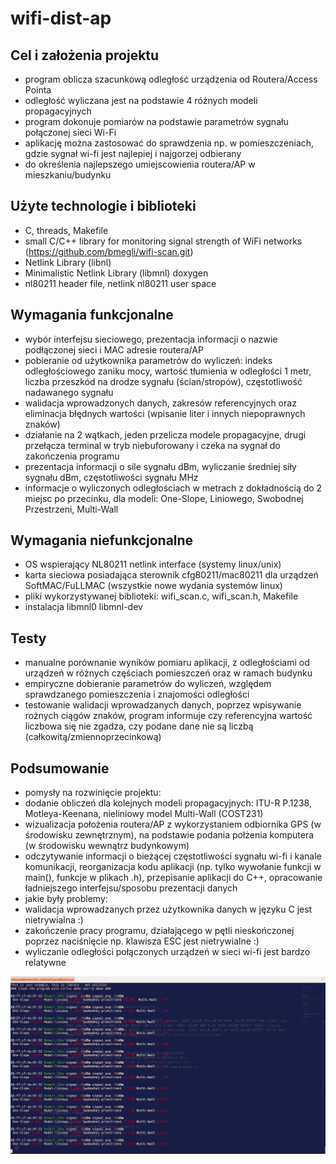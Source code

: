 # wifi-dist-ap

## Cel i założenia projektu
* program oblicza szacunkową odległość urządzenia od Routera/Access Pointa
* odległość wyliczana jest na podstawie 4 różnych modeli propagacyjnych
* program dokonuje pomiarów na podstawie parametrów sygnału połączonej sieci Wi-Fi
* aplikację można zastosować do sprawdzenia np. w pomieszczeniach, gdzie sygnał wi-fi jest najlepiej i najgorzej odbierany
* do określenia najlepszego umiejscowienia routera/AP w mieszkaniu/budynku

## Użyte technologie i biblioteki
* C, threads, Makefile
* small C/C++ library for monitoring signal strength of WiFi networks (https://github.com/bmegli/wifi-scan.git)
* Netlink Library (libnl)
* Minimalistic Netlink Library (libmnl) doxygen
* nl80211 header file, netlink nl80211 user space

## Wymagania funkcjonalne
* wybór interfejsu sieciowego, prezentacja informacji o nazwie podłączonej sieci i MAC adresie routera/AP
* pobieranie od użytkownika parametrów do wyliczeń: indeks odległościowego zaniku mocy, wartość tłumienia w odległości 1 metr, liczba przeszkód na drodze sygnału (ścian/stropów), częstotliwość nadawanego sygnału
* walidacja wprowadzonych danych, zakresów referencyjnych oraz eliminacja błędnych wartości (wpisanie liter i innych niepoprawnych znaków)
* działanie na 2 wątkach, jeden przelicza modele propagacyjne, drugi przełącza terminal w tryb niebuforowany i czeka na sygnał do zakończenia programu
* prezentacja informacji o sile sygnału dBm, wyliczanie średniej siły sygnału dBm, częstotliwości sygnału MHz
* informacje o wyliczonych odległościach w metrach z dokładnością do 2 miejsc po przecinku, dla modeli: One-Slope, Liniowego, Swobodnej Przestrzeni, Multi-Wall

## Wymagania niefunkcjonalne
* OS wspierający NL80211 netlink interface (systemy linux/unix)
* karta sieciowa posiadająca sterownik cfg80211/mac80211 dla urządzeń SoftMAC/FuLLMAC (wszystkie nowe wydania systemów linux)
* pliki wykorzystywanej biblioteki: wifi_scan.c, wifi_scan.h, Makefile
* instalacja libmnl0 libmnl-dev

## Testy
* manualne porównanie wyników pomiaru aplikacji, z odległościami od urządzeń w różnych częściach pomieszczeń oraz w ramach budynku
* empiryczne dobieranie parametrów do wyliczeń, względem sprawdzanego pomieszczenia i znajomości odległości
* testowanie walidacji wprowadzanych danych, poprzez wpisywanie rożnych ciągów znaków, program informuje czy referencyjna wartość liczbowa się nie zgadza, czy podane dane nie są liczbą (całkowitą/zmiennoprzecinkową)

## Podsumowanie
* pomysły na rozwinięcie projektu: 
* dodanie obliczeń dla kolejnych modeli propagacyjnych: ITU-R P.1238, Motleya-Keenana, nieliniowy model Multi-Wall (COST231)
* wizualizacja położenia routera/AP z wykorzystaniem odbiornika GPS (w środowisku zewnętrznym), na podstawie podania połżenia komputera (w środowisku wewnątrz budynkowym)
* odczytywanie informacji o bieżącej częstotliwości sygnału wi-fi i kanale komunikacji, reorganizacja kodu aplikacji (np. tylko wywołanie funkcji w main(), funkcje w plikach .h), przepisanie aplikacji do C++, opracowanie ładniejszego interfejsu/sposobu prezentacji danych
* jakie były problemy:
* walidacja wprowadzanych przez użytkownika danych w języku C jest nietrywialna :)
* zakończenie pracy programu, działającego w pętli nieskończonej poprzez naciśnięcie np. klawisza ESC jest nietrywialne :)
* wyliczanie odległości połączonych urządzeń w sieci wi-fi jest bardzo relatywne

![wifi-dist-work](https://github.com/pieczon/wifi-dist/blob/master/Zrzut%20ekranu%20z%202018-05-25%2001-13-48.png)
